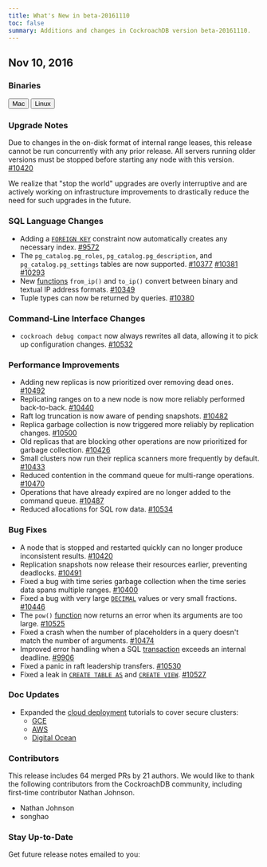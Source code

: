 ```yaml
---
title: What's New in beta-20161110
toc: false
summary: Additions and changes in CockroachDB version beta-20161110.
---
```


## Nov 10, 2016

### Binaries

<div id="os-tabs" class="clearfix">
    <a href="https://binaries.cockroachdb.com/cockroach-beta-20161110.darwin-10.9-amd64.tgz"><button id="mac" data-eventcategory="mac-binary-release-notes">Mac</button></a>
    <a href="https://binaries.cockroachdb.com/cockroach-beta-20161110.linux-amd64.tgz"><button id="linux" data-eventcategory="linux-binary-release-notes">Linux</button></a>
</div>

### Upgrade Notes

Due to changes in the on-disk format of internal range leases, this release cannot be run concurrently with any prior release. All servers running older versions must be stopped before starting any node with this version. [#10420](https://github.com/cockroachdb/cockroach/pull/10420)

We realize that "stop the world" upgrades are overly interruptive and are actively working on infrastructure improvements to drastically reduce the need for such upgrades in the future. 

### SQL Language Changes

- Adding a [`FOREIGN KEY`](constraints.html#foreign-keys) constraint now automatically creates any necessary index. [#9572](https://github.com/cockroachdb/cockroach/pull/9572)
- The `pg_catalog.pg_roles`, `pg_catalog.pg_description`, and `pg_catalog.pg_settings` tables are now supported. [#10377](https://github.com/cockroachdb/cockroach/pull/10377) [#10381](https://github.com/cockroachdb/cockroach/pull/10381) [#10293](https://github.com/cockroachdb/cockroach/pull/10293)
- New [functions](functions-and-operators.html) `from_ip()` and `to_ip()` convert between binary and textual IP address formats. [#10349](https://github.com/cockroachdb/cockroach/pull/10349)
- Tuple types can now be returned by queries. [#10380](https://github.com/cockroachdb/cockroach/pull/10380)

### Command-Line Interface Changes

- `cockroach debug compact` now always rewrites all data, allowing it to pick up configuration changes. [#10532](https://github.com/cockroachdb/cockroach/pull/10532)

### Performance Improvements

- Adding new replicas is now prioritized over removing dead ones. [#10492](https://github.com/cockroachdb/cockroach/pull/10492)
- Replicating ranges on to a new node is now more reliably performed back-to-back. [#10440](https://github.com/cockroachdb/cockroach/pull/10440)
- Raft log truncation is now aware of pending snapshots. [#10482](https://github.com/cockroachdb/cockroach/pull/10482)
- Replica garbage collection is now triggered more reliably by replication changes. [#10500](https://github.com/cockroachdb/cockroach/pull/10500)
- Old replicas that are blocking other operations are now prioritized for garbage collection. [#10426](https://github.com/cockroachdb/cockroach/pull/10426)
- Small clusters now run their replica scanners more frequently by default. [#10433](https://github.com/cockroachdb/cockroach/pull/10433)
- Reduced contention in the command queue for multi-range operations. [#10470](https://github.com/cockroachdb/cockroach/pull/10470)
- Operations that have already expired are no longer added to the command queue. [#10487](https://github.com/cockroachdb/cockroach/pull/10487)
- Reduced allocations for SQL row data. [#10534](https://github.com/cockroachdb/cockroach/pull/10534)

### Bug Fixes

- A node that is stopped and restarted quickly can no longer produce inconsistent results. [#10420](https://github.com/cockroachdb/cockroach/pull/10420)
- Replication snapshots now release their resources earlier, preventing deadlocks. [#10491](https://github.com/cockroachdb/cockroach/pull/10491)
- Fixed a bug with time series garbage collection when the time series data spans multiple ranges. [#10400](https://github.com/cockroachdb/cockroach/pull/10400)
- Fixed a bug with very large [`DECIMAL`](decimal.html) values or very small fractions. [#10446](https://github.com/cockroachdb/cockroach/pull/10446)
- The `pow()` [function](functions-and-operators.html) now returns an error when its arguments are too large. [#10525](https://github.com/cockroachdb/cockroach/pull/10525)
- Fixed a crash when the number of placeholders in a query doesn't match the number of arguments. [#10474](https://github.com/cockroachdb/cockroach/pull/10474)
- Improved error handling when a SQL [transaction](transactions.html) exceeds an internal deadline. [#9906](https://github.com/cockroachdb/cockroach/pull/9906)
- Fixed a panic in raft leadership transfers. [#10530](https://github.com/cockroachdb/cockroach/pull/10530)
- Fixed a leak in [`CREATE TABLE AS`](create-table-as.html) and [`CREATE VIEW`](create-view.html). [#10527](https://github.com/cockroachdb/cockroach/pull/10527)

### Doc Updates

- Expanded the [cloud deployment](cloud-deployment.html) tutorials to cover secure clusters:
    - [GCE](deploy-cockroachdb-on-gce.html)
    - [AWS](deploy-cockroachdb-on-aws.html)
    - [Digital Ocean](deploy-cockroachdb-on-digital-ocean.html)

### Contributors

This release includes 64 merged PRs by 21 authors. We would like to thank the following contributors from the CockroachDB community, including first-time contributor Nathan Johnson.

- Nathan Johnson
- songhao

### Stay Up-to-Date

Get future release notes emailed to you:
<div class="hubspot-install-form install-form-1 clearfix">
    <script>
        hbspt.forms.create({
            css: '',
            cssClass: 'install-form',
            portalId: '1753393',
            formId: '39686297-81d2-45e7-a73f-55a596a8d5ff',
            formInstanceId: 1,
            target: '.install-form-1'
        });
    </script>
</div>
